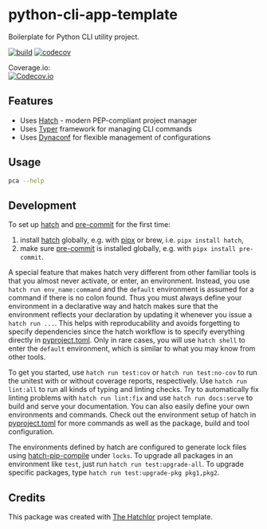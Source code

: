 # python-cli-app-template

Boilerplate for Python CLI utility project.

[![build](https://github.com/turboBasic/python-cli-app-template/actions/workflows/build.yml/badge.svg?event=push)](https://github.com/turboBasic/python-cli-app-template/actions/workflows/build.yml)
[![codecov](https://codecov.io/gh/turboBasic/python-cli-app-template/graph/badge.svg?token=K7KT06FVH5)](https://codecov.io/gh/turboBasic/python-cli-app-template)


Coverage.io:<br>
[![Codecov.io](https://codecov.io/gh/turboBasic/python-cli-app-template/graphs/tree.svg?token=K7KT06FVH5)](https://app.codecov.io/gh/turboBasic/python-cli-app-template)



## Features

* Uses [Hatch] - modern PEP-compliant project manager
* Uses [Typer] framework for managing CLI commands
* Uses [Dynaconf] for flexible management of configurations

## Usage

```bash
pca --help
```

## Development

To set up [hatch] and [pre-commit] for the first time:

1. install [hatch] globally, e.g. with [pipx] or brew, i.e. `pipx install hatch`,
2. make sure [pre-commit] is installed globally, e.g. with `pipx install pre-commit`.

A special feature that makes hatch very different from other familiar tools is that you almost never
activate, or enter, an environment. Instead, you use `hatch run env_name:command` and the `default` environment
is assumed for a command if there is no colon found. Thus you must always define your environment in a declarative
way and hatch makes sure that the environment reflects your declaration by updating it whenever you issue
a `hatch run ...`. This helps with reproducability and avoids forgetting to specify dependencies since the
hatch workflow is to specify everything directly in [pyproject.toml]. Only in rare cases, you
will use `hatch shell` to enter the `default` environment, which is similar to what you may know from other tools.

To get you started, use `hatch run test:cov` or `hatch run test:no-cov` to run the unitest with or without coverage reports,
respectively. Use `hatch run lint:all` to run all kinds of typing and linting checks. Try to automatically fix linting
problems with `hatch run lint:fix` and use `hatch run docs:serve` to build and serve your documentation.
You can also easily define your own environments and commands. Check out the environment setup of hatch
in [pyproject.toml] for more commands as well as the package, build and tool configuration.

The environments defined by hatch are configured to generate lock files using [hatch-pip-compile] under `locks`.
To upgrade all packages in an environment like `test`, just run `hatch run test:upgrade-all`. To upgrade specific
packages, type `hatch run test:upgrade-pkg pkg1,pkg2`.

## Credits

This package was created with [The Hatchlor] project template.

[The Hatchlor]: https://github.com/florianwilhelm/the-hatchlor
[Typer]: https://typer.tiangolo.com/
[dynaconf]: https://www.dynaconf.com/
[pipx]: https://pypa.github.io/pipx/
[hatch]: https://hatch.pypa.io/
[pre-commit]: https://pre-commit.com/
[hatch-pip-compile]: https://github.com/juftin/hatch-pip-compile
[pyproject.toml]: https://github.com/turboBasic/python-cli-app-template/blob/main/pyproject.toml
